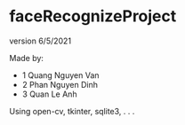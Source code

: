 # faceRecognizeProject
version 6/5/2021

Made by:
* 1 Quang Nguyen Van
* 2 Phan Nguyen Dinh
* 3 Quan Le Anh

Using open-cv, tkinter, sqlite3, . . .
